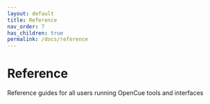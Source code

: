 ```yaml
---
layout: default
title: Reference
nav_order: 7
has_children: true
permalink: /docs/reference
---
```


# Reference

Reference guides for all users running OpenCue tools and interfaces
